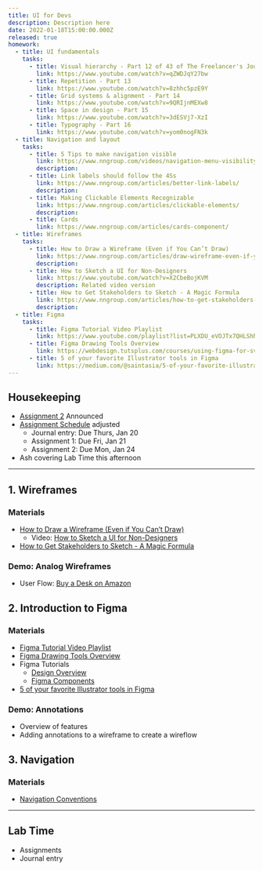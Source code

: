 ```yaml
---
title: UI for Devs
description: Description here
date: 2022-01-18T15:00:00.000Z
released: true
homework:
  - title: UI fundamentals
    tasks: 
      - title: Visual hierarchy - Part 12 of 43 of The Freelancer's Journey 
        link: https://www.youtube.com/watch?v=qZWDJqY27bw
      - title: Repetition - Part 13
        link: https://www.youtube.com/watch?v=8zhhc5pzE9Y
      - title: Grid systems & alignment - Part 14
        link: https://www.youtube.com/watch?v=9QRIjnMEXw8
      - title: Space in design - Part 15
        link: https://www.youtube.com/watch?v=3dESVj7-XzI
      - title: Typography - Part 16
        link: https://www.youtube.com/watch?v=yom0nogFN3k
  - title: Navigation and layout
    tasks:
      - title: 5 Tips to make navigation visible
        link: https://www.nngroup.com/videos/navigation-menu-visibility/
        description: 
      - title: Link labels should follow the 4Ss
        link: https://www.nngroup.com/articles/better-link-labels/
        description: 
      - title: Making Clickable Elements Recognizable
        link: https://www.nngroup.com/articles/clickable-elements/
        description: 
      - title: Cards
        link: https://www.nngroup.com/articles/cards-component/
  - title: Wireframes
    tasks:
      - title: How to Draw a Wireframe (Even if You Can’t Draw)
        link: https://www.nngroup.com/articles/draw-wireframe-even-if-you-cant-draw/
        description: 
      - title: How to Sketch a UI for Non-Designers
        link: https://www.youtube.com/watch?v=X2CbeBojKVM
        description: Related video version
      - title: How to Get Stakeholders to Sketch - A Magic Formula
        link: https://www.nngroup.com/articles/how-to-get-stakeholders-to-sketch/
        description: 
  - title: Figma
    tasks: 
      - title: Figma Tutorial Video Playlist
        link: https://www.youtube.com/playlist?list=PLXDU_eVOJTx7QHLShNqIXL1Cgbxj7HlN4
      - title: Figma Drawing Tools Overview
        link: https://webdesign.tutsplus.com/courses/using-figma-for-svg-design/lessons/drawing-tools-overview
      - title: 5 of your favorite Illustrator tools in Figma
        link: https://medium.com/@saintasia/5-of-your-favorite-illustrator-tools-in-figma-a7c2aaa45d59
---
```


## Housekeeping
- [Assignment 2](/dsgn-270/assignments/assignment-2) Announced
- [Assignment Schedule](/dsgn-270/assessments) adjusted
    - Journal entry: Due Thurs, Jan 20
    - Assignment 1: Due Fri, Jan 21
    - Assignment 2: Due Mon, Jan 24
- Ash covering Lab Time this afternoon

---

## 1. Wireframes
### Materials
- [How to Draw a Wireframe (Even if You Can’t Draw)](https://www.nngroup.com/articles/draw-wireframe-even-if-you-cant-draw/)
    - Video: [How to Sketch a UI for Non-Designers](https://www.youtube.com/watch?v=X2CbeBojKVM)
- [How to Get Stakeholders to Sketch - A Magic Formula](https://www.nngroup.com/articles/how-to-get-stakeholders-to-sketch/)

### Demo: Analog Wireframes
- User Flow: [Buy a Desk on Amazon](https://gist.github.com/acidtone/aa85df7a330fd678d84167f0e59d889d)

## 2. Introduction to Figma
### Materials
- [Figma Tutorial Video Playlist](https://www.youtube.com/playlist?list=PLXDU_eVOJTx7QHLShNqIXL1Cgbxj7HlN4)
- [Figma Drawing Tools Overview](https://webdesign.tutsplus.com/courses/using-figma-for-svg-design/lessons/drawing-tools-overview)
- Figma Tutorials
    - [Design Overview](https://www.figma.com/design/)
    - [Figma Components](https://help.figma.com/hc/en-us/articles/360038662654-Guide-to-Components-in-Figma)
- [5 of your favorite Illustrator tools in Figma](https://medium.com/@saintasia/5-of-your-favorite-illustrator-tools-in-figma-a7c2aaa45d59)

### Demo: Annotations
- Overview of features
- Adding annotations to a wireframe to create a wireflow

## 3. Navigation
### Materials
- [Navigation Conventions](/library/takeaways/design/navigation)

---

## Lab Time
- Assignments
- Journal entry

<home-work :home-work="homework">
</home-work>
